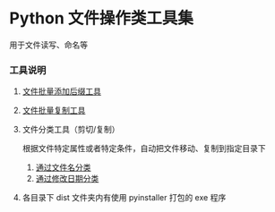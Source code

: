 # Python 文件操作类工具集
用于文件读写、命名等

### 工具说明
1. [文件批量添加后缀工具](https://github.com/hui-shao/python-toolkit/tree/master/file-tools/suffix)

2. [文件批量复制工具](https://github.com/hui-shao/python-toolkit/tree/master/file-tools/copy)

3. 文件分类工具（剪切/复制）

   根据文件特定属性或者特定条件，自动把文件移动、复制到指定目录下

   1. [通过文件名分类](https://github.com/hui-shao/python-toolkit/tree/master/file-tools/move-by-name)
   2. [通过修改日期分类](https://github.com/hui-shao/python-toolkit/tree/master/file-tools/move-by-date)

4. 各目录下 dist 文件夹内有使用 pyinstaller 打包的 exe 程序

